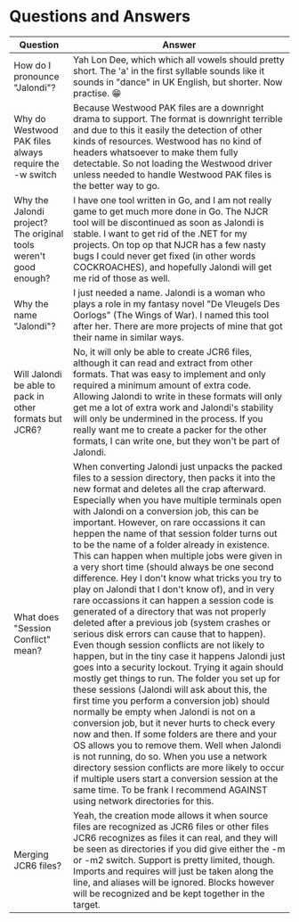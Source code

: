 # Questions and Answers


Question | Answer
---|---
How do I pronounce "Jalondi"? | Yah Lon Dee, which which all vowels should pretty short. The 'a' in the first syllable sounds like it sounds in "dance" in UK English, but shorter. Now practise. 😁
Why do Westwood PAK files always require the -w switch | Because Westwood PAK files are a downright drama to support. The format is downright terrible and due to this it easily the detection of other kinds of resources. Westwood has no kind of headers whatsoever to make them fully detectable. So not loading the Westwood driver unless needed to handle Westwood PAK files is the better way to go.
Why the Jalondi project? The original tools weren't good enough? | I have one tool written in Go, and I am not really game to get much more done in Go. The NJCR tool will be discontinued as soon as Jalondi is stable. I want to get rid of the .NET for my projects. On top op that NJCR has a few nasty bugs I could never get fixed (in other words COCKROACHES), and hopefully Jalondi will get me rid of those as well.
Why the name "Jalondi"? | I just needed a name. Jalondi is a woman who plays a role in my fantasy novel "De Vleugels Des Oorlogs" (The Wings of War). I named this tool after her. There are more projects of mine that got their name in similar ways.
Will Jalondi be able to pack in other formats but JCR6? | No, it will only be able to create JCR6 files, although it can read and extract from other formats. That was easy to implement and only required a minimum amount of extra code. Allowing Jalondi to write in these formats will only get me a lot of extra work and Jalondi's stability will only be undermined in the process. If you really want me to create a packer for the other formats, I can write one, but they won't be part of Jalondi.
What does "Session Conflict" mean? | When converting Jalondi just unpacks the packed files to a session directory, then packs it into the new format and deletes all the crap afterward. Especially when you have multiple terminals open with Jalondi on a conversion job, this can be important. However, on rare occassions it can heppen the name of that session folder turns out to be the name of a folder already in existence. This can happen when multiple jobs were given in a very short time (should always be one second difference. Hey I don't know what tricks you try to play on Jalondi that I don't know of), and in very rare occassions it can happen a session code is generated of a directory that was not properly deleted after a previous job (system crashes or serious disk errors can cause that to happen). Even though session conflicts are not likely to happen, but in the tiny case it happens Jalondi just goes into a security lockout. Trying it again should mostly get things to run. The folder you set up for these sessions (Jalondi will ask about this, the first time you perform a conversion job) should normally be empty when Jalondi is not on a conversion job, but it never hurts to check every now and then. If some folders are there and your OS allows you to remove them. Well when Jalondi is not running, do so. When you use a network directory session conflicts are more likely to occur if multiple users start a conversion session at the same time. To be frank I recommend AGAINST using network directories for this.
Merging JCR6 files? | Yeah, the creation mode allows it when source files are recognized as JCR6 files or other files JCR6 recognizes as files it can real, and they will be seen as directories if you did give either the -m or -m2 switch. Support is pretty limited, though. Imports and requires will just be taken along the line, and aliases will be ignored. Blocks however will be recognized and be kept together in the target.

